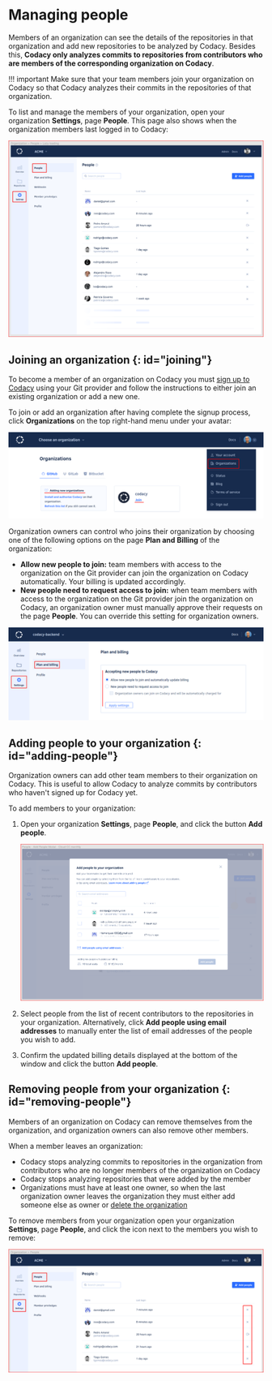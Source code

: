 # Managing people

Members of an organization can see the details of the repositories in that organization and add new repositories to be analyzed by Codacy. Besides this, **Codacy only analyzes commits to repositories from contributors who are members of the corresponding organization on Codacy**.

!!! important
    Make sure that your team members join your organization on Codacy so that Codacy analyzes their commits in the repositories of that organization.

To list and manage the members of your organization, open your organization **Settings**, page **People**. This page also shows when the organization members last logged in to Codacy:

![People in an organization](images/organization-people.png)

## Joining an organization {: id="joining"}

To become a member of an organization on Codacy you must [sign up to Codacy](../getting-started/getting-started-with-codacy.md) using your Git provider and follow the instructions to either join an existing organization or add a new one.

To join or add an organization after having complete the signup process, click **Organizations** on the top right-hand menu under your avatar:

![Joining an organization](images/organization-join.png)

Organization owners can control who joins their organization by choosing one of the following options on the page **Plan and Billing** of the organization:

-   **Allow new people to join:** team members with access to the organization on the Git provider can join the organization on Codacy automatically. Your billing is updated accordingly.
-   **New people need to request access to join:** when team members with access to the organization on the Git provider join the organization on Codacy, an organization owner must manually approve their requests on the page **People**. You can override this setting for organization owners.

![Accepting new people to the organization](images/organization-accepting-new-people.png)

## Adding people to your organization {: id="adding-people"}

Organization owners can add other team members to their organization on Codacy. This is useful to allow Codacy to analyze commits by contributors who haven't signed up for Codacy yet.

To add members to your organization:

1.  Open your organization **Settings**, page **People**, and click the button **Add people**.

    <!-- TODO Consider adding another screenshot to show the UI path -->

    ![Adding members to your organization](images/organization-add-people.png)

1.  Select people from the list of recent contributors to the repositories in your organization. Alternatively, click **Add people using email addresses** to manually enter the list of email addresses of the people you wish to add.

1.  Confirm the updated billing details displayed at the bottom of the window and click the button **Add people**.

## Removing people from your organization {: id="removing-people"}

Members of an organization on Codacy can remove themselves from the organization, and organization owners can also remove other members.

When a member leaves an organization:

-   Codacy stops analyzing commits to repositories in the organization from contributors who are no longer members of the organization on Codacy
-   Codacy stops analyzing repositories that were added by the member
-   Organizations must have at least one owner, so when the last organization owner leaves the organization they must either add someone else as owner or [delete the organization](../organizations/what-are-synced-organizations.md#deleting-an-organization)

To remove members from your organization open your organization **Settings**, page **People**, and click the icon next to the members you wish to remove:

![Removing people from your organization](images/organization-removing-people.png)

